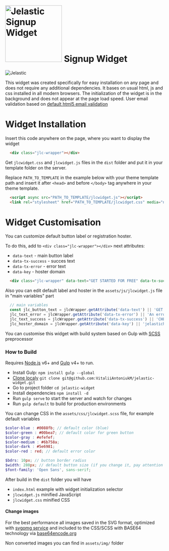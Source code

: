 # <img src="https://jelastic.com/wp-content/themes/salient/img/logo.svg" alt="Jelastic Signup Widget" width="180"/> Signup Widget 

![Jelastic](https://i.imgur.com/SyaxmHOg.png)

This widget was created specifically for easy installation on any page and does not require any additional dependencies.
It bases on usual html, js and css installed in all modern browsers.
The initialization of the widget is in the background and does not appear at the page load speed.
User email validation based on [default html5 email validation](https://developer.mozilla.org/en-US/docs/Web/HTML/Element/input/email#Validation)

# Widget Installation

Insert this code anywhere on the page, where you want to display the widget
```html
  <div class="jlc-wrapper"></div>
```

Get `jlcwidget.css` and `jlcwidget.js` files in the `dist` folder and put it in your template folder on the server.

Replace `PATH_TO_TEMPLATE` in the example below with your theme template path and insert it after `<head>` and before `</body>` tag anywhere in your theme template.

```html
  <script async src="PATH_TO_TEMPLATE/jlcwidget.js"></script>
  <link rel="stylesheet" href="PATH_TO_TEMPLATE/jlcwidget.css" media="none" onload="if(media!='all')media='all'">
```

# Widget Customisation

You can customize default button label or registration hoster.

To do this, add to `<div class="jlc-wrapper"></div>` next attributes:

- `data-text` - main button label
- `data-tx-success` - succes text
- `data-tx-error` - error text
- `data-key` - hoster domain

```html
  <div class="jlc-wrapper" data-text="GET STARTED FOR FREE" data-tx-success="CHECK YOUR EMAIL" data-tx-error="An error has occurred, please try again later" data-key="jelastichosting.nl"></div>
```

Also you can edit default label and hoster in the `assets/js/jlcwidget.js` file in "main variables" part

```JavaScript
  // main variables
  const jlc_button_text = jlcWrapper.getAttribute('data-text') || 'GET STARTED FOR FREE',
  jlc_text_error = jlcWrapper.getAttribute('data-tx-error') || 'An error has occurred, please try again later',
  jlc_text_success = jlcWrapper.getAttribute('data-tx-success') || 'CHECK YOUR EMAIL',
  jlc_hoster_domain = jlcWrapper.getAttribute('data-key') || 'jelastichosting.nl';
```

You can customise this widget with build system based on Gulp with [SCSS](https://sass-lang.com) preprocessor

### How to Build

Requires [Node.js](https://nodejs.org/) v6+ and [Gulp](https://gulpjs.com/) v4+ to run.

- Install Gulp: `npm install gulp --global`
- [Clone localy](https://confluence.atlassian.com/bitbucket/clone-a-repository-223217891.html) `git clone git@github.com:VitaliiAntoniukM/jelastic-widget.git`
- Go to project folder `cd jelastic-widget`
- Install dependencies `npm install -d`
- Run `gulp serve` to start the server and watch for changes
- Run `gulp default` to build for production environments

You can change CSS in the `assets/css/jlcwidget.scss` file, for example default variables

```scss
$color-blue : #0088fb; // default color (blue)
$color-green : #00bea7; // default color for green button
$color-gray : #efefef;
$color-medium : #6b758a;
$color-dark : #5e6981;
$color-red : red; // default error color

$bdrs: 10px; // button border radius
$width: 280px; // default button size (if you change it, pay attention to font-size of the `.jlc-btn` and `.jlc-input` selectors)
$font-family: 'Open Sans', sans-serif;
```

After build in the `dist` folder you will have

- `index.html` example with widget initialization selector
- `jlcwidget.js` minified JavaScript
- `jlcwidget.css` minified CSS

#### Change images

For the best performance all images saved in the SVG format, optimized with [svgomg service](https://jakearchibald.github.io/svgomg/) and included to the CSS/SCSS with BASE64 technology via [base64encode.org](https://www.base64encode.org/)

Non converted images you can find in `assets/img/` folder
